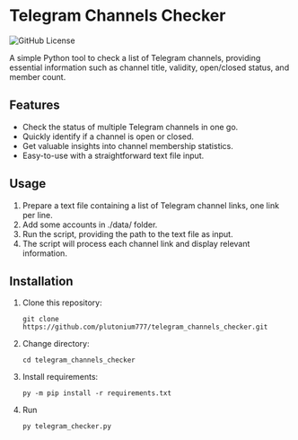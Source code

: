 # Telegram Channels Checker

![GitHub License](https://img.shields.io/badge/license-MIT-blue.svg)

A simple Python tool to check a list of Telegram channels, providing essential information such as channel title, validity, open/closed status, and member count.

## Features
- Check the status of multiple Telegram channels in one go.
- Quickly identify if a channel is open or closed.
- Get valuable insights into channel membership statistics.
- Easy-to-use with a straightforward text file input.

## Usage
1. Prepare a text file containing a list of Telegram channel links, one link per line.
2. Add some accounts in ./data/ folder.
3. Run the script, providing the path to the text file as input.
4. The script will process each channel link and display relevant information.

## Installation
1. Clone this repository:

   ```shell
   git clone https://github.com/plutonium777/telegram_channels_checker.git
2. Change directory:
   ```shell
   cd telegram_channels_checker
3. Install requirements:
   ```shell
   py -m pip install -r requirements.txt
4. Run
   ```shell
   py telegram_checker.py
